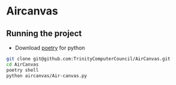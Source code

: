 # Aircanvas

## Running the project

- Download [poetry]("https://python-poetry.org/docs/#installation") for python

```bash
git clone git@github.com:TrinityComputerCouncil/AirCanvas.git
cd AirCanvas
poetry shell
python aircanvas/Air-canvas.py
```

